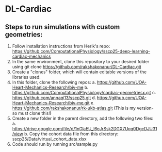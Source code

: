 # DL-Cardiac

## Steps to run simulations with custom geometries:

1. Follow installation instructions from Herik's repo: https://github.com/ComputationalPhysiology/sscp25-deep-learning-cardiac-mechanics
2. In the same environment, clone this repository to your desired folder using git clone https://github.com/rakshakonanur/DL-Cardiac.git
3. Create a "clones" folder, which will contain editable versions of the libraries used.
4. In this folder, clone the following repos:
   a. https://github.com/UOA-Heart-Mechanics-Research/biv-me
   b. https://github.com/ComputationalPhysiology/cardiac-geometriesx.git
   c. https://github.com/annaqi13/sscp25.git
   d. https://github.com/UOA-Heart-Mechanics-Research/biv-me.git
   e. https://github.com/rakshakonanur/rk-ukb-atlas.git (This is my version- so must clone this!)
5. Create a new folder in the parent directory, add the following two files:
   a. https://drive.google.com/file/d/1nGlaEU_l6eJrSsk2DGX7Uqq0DgcDJU31/view
   b. Copy the cohort data file from this directory: sscp25/Data/virtual_cohort_data.xlsx
6. Code should run by running src/sample.py
